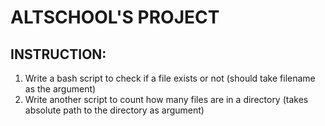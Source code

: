 # ALTSCHOOL'S PROJECT

## INSTRUCTION:
1. Write a bash script to check if a file exists or not (should take filename as the argument)
2. Write another script to count how many files are in a directory (takes absolute path to the directory as argument)


